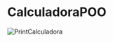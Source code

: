 # CalculadoraPOO

![PrintCalculadora](https://github.com/daviarthur01/CalculadoraPOO/assets/103656096/19bb5af4-708e-4272-9961-f8c0933c47f0)
